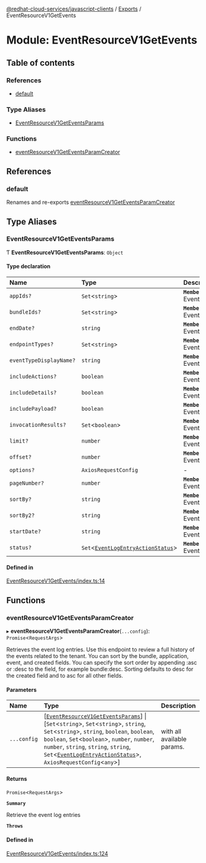 [@redhat-cloud-services/javascript-clients](../README.md) / [Exports](../modules.md) / EventResourceV1GetEvents

# Module: EventResourceV1GetEvents

## Table of contents

### References

- [default](EventResourceV1GetEvents.md#default)

### Type Aliases

- [EventResourceV1GetEventsParams](EventResourceV1GetEvents.md#eventresourcev1geteventsparams)

### Functions

- [eventResourceV1GetEventsParamCreator](EventResourceV1GetEvents.md#eventresourcev1geteventsparamcreator)

## References

### default

Renames and re-exports [eventResourceV1GetEventsParamCreator](EventResourceV1GetEvents.md#eventresourcev1geteventsparamcreator)

## Type Aliases

### EventResourceV1GetEventsParams

Ƭ **EventResourceV1GetEventsParams**: `Object`

#### Type declaration

| Name | Type | Description |
| :------ | :------ | :------ |
| `appIds?` | `Set`\<`string`\> | **`Memberof`** EventResourceV1GetEventsApi |
| `bundleIds?` | `Set`\<`string`\> | **`Memberof`** EventResourceV1GetEventsApi |
| `endDate?` | `string` | **`Memberof`** EventResourceV1GetEventsApi |
| `endpointTypes?` | `Set`\<`string`\> | **`Memberof`** EventResourceV1GetEventsApi |
| `eventTypeDisplayName?` | `string` | **`Memberof`** EventResourceV1GetEventsApi |
| `includeActions?` | `boolean` | **`Memberof`** EventResourceV1GetEventsApi |
| `includeDetails?` | `boolean` | **`Memberof`** EventResourceV1GetEventsApi |
| `includePayload?` | `boolean` | **`Memberof`** EventResourceV1GetEventsApi |
| `invocationResults?` | `Set`\<`boolean`\> | **`Memberof`** EventResourceV1GetEventsApi |
| `limit?` | `number` | **`Memberof`** EventResourceV1GetEventsApi |
| `offset?` | `number` | **`Memberof`** EventResourceV1GetEventsApi |
| `options?` | `AxiosRequestConfig` | - |
| `pageNumber?` | `number` | **`Memberof`** EventResourceV1GetEventsApi |
| `sortBy?` | `string` | **`Memberof`** EventResourceV1GetEventsApi |
| `sortBy2?` | `string` | **`Memberof`** EventResourceV1GetEventsApi |
| `startDate?` | `string` | **`Memberof`** EventResourceV1GetEventsApi |
| `status?` | `Set`\<[`EventLogEntryActionStatus`](../enums/types.EventLogEntryActionStatus.md)\> | **`Memberof`** EventResourceV1GetEventsApi |

#### Defined in

[EventResourceV1GetEvents/index.ts:14](https://github.com/RedHatInsights/javascript-clients/blob/main/packages/notifications/EventResourceV1GetEvents/index.ts#L14)

## Functions

### eventResourceV1GetEventsParamCreator

▸ **eventResourceV1GetEventsParamCreator**(`...config`): `Promise`\<`RequestArgs`\>

Retrieves the event log entries. Use this endpoint to review a full history of the events related to the tenant. You can sort by the bundle, application, event, and created fields. You can specify the sort order by appending :asc or :desc to the field, for example bundle:desc. Sorting defaults to desc for the created field and to asc for all other fields.

#### Parameters

| Name | Type | Description |
| :------ | :------ | :------ |
| `...config` | [[`EventResourceV1GetEventsParams`](EventResourceV1GetEvents.md#eventresourcev1geteventsparams)] \| [`Set`\<`string`\>, `Set`\<`string`\>, `string`, `Set`\<`string`\>, `string`, `boolean`, `boolean`, `boolean`, `Set`\<`boolean`\>, `number`, `number`, `number`, `string`, `string`, `string`, `Set`\<[`EventLogEntryActionStatus`](../enums/types.EventLogEntryActionStatus.md)\>, `AxiosRequestConfig`\<`any`\>] | with all available params. |

#### Returns

`Promise`\<`RequestArgs`\>

**`Summary`**

Retrieve the event log entries

**`Throws`**

#### Defined in

[EventResourceV1GetEvents/index.ts:124](https://github.com/RedHatInsights/javascript-clients/blob/main/packages/notifications/EventResourceV1GetEvents/index.ts#L124)
